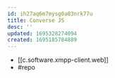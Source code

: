 ```yaml
---
id: ih27aq6m7mysg0a03nrk77u
title: Converse JS
desc: ''
updated: 1695328274094
created: 1695185784889
---
```


- [[c.software.xmpp-client.web]]
- #repo 